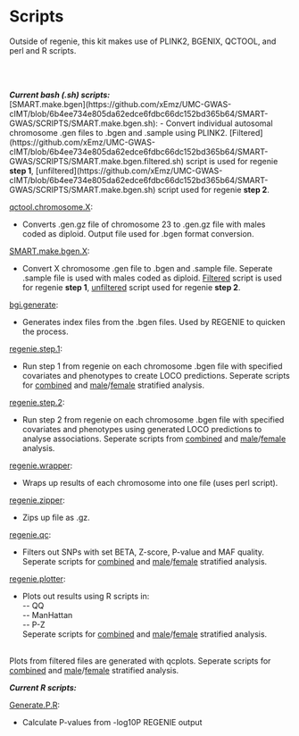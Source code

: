 # Scripts
<p>
Outside of regenie, this kit makes use of PLINK2, BGENIX, QCTOOL, and perl and R scripts.
 </p>
<br>
<br>
<p><b><i>Current bash (.sh) scripts:</i></b>
<br>
[SMART.make.bgen](https://github.com/xEmz/UMC-GWAS-cIMT/blob/6b4ee734e805da62edce6fdbc66dc152bd365b64/SMART-GWAS/SCRIPTS/SMART.make.bgen.sh):
- Convert individual autosomal chromosome .gen files to .bgen and .sample using PLINK2. [Filtered](https://github.com/xEmz/UMC-GWAS-cIMT/blob/6b4ee734e805da62edce6fdbc66dc152bd365b64/SMART-GWAS/SCRIPTS/SMART.make.bgen.filtered.sh) script is used for regenie <b>step 1</b>, [unfiltered](https://github.com/xEmz/UMC-GWAS-cIMT/blob/6b4ee734e805da62edce6fdbc66dc152bd365b64/SMART-GWAS/SCRIPTS/SMART.make.bgen.sh) script used for regenie <b>step 2</b>.

[qctool.chromosome.X](https://github.com/xEmz/UMC-GWAS-cIMT/blob/6b4ee734e805da62edce6fdbc66dc152bd365b64/SMART-GWAS/SCRIPTS/qctool.chromosome.X.sh):
- Converts .gen.gz file of chromosome 23 to .gen.gz file with males coded as diploid. Output file used for .bgen format conversion.

[SMART.make.bgen.X](https://github.com/xEmz/UMC-GWAS-cIMT/blob/6b4ee734e805da62edce6fdbc66dc152bd365b64/SMART-GWAS/SCRIPTS/SMART.make.bgen.X.sh):
- Convert X chromosome .gen file to .bgen and .sample file. Seperate .sample file is used with males coded as diploid. [Filtered](https://github.com/xEmz/UMC-GWAS-cIMT/blob/6b4ee734e805da62edce6fdbc66dc152bd365b64/SMART-GWAS/SCRIPTS/SMART.make.bgen.filtered.X.sh) script is used for regenie <b>step 1</b>, [unfiltered](https://github.com/xEmz/UMC-GWAS-cIMT/blob/6b4ee734e805da62edce6fdbc66dc152bd365b64/SMART-GWAS/SCRIPTS/SMART.make.bgen.X.sh) script used for regenie <b>step 2</b>.

[bgi.generate](https://github.com/xEmz/UMC-GWAS-cIMT/blob/6b4ee734e805da62edce6fdbc66dc152bd365b64/SMART-GWAS/SCRIPTS/bgi.generate.sh):
- Generates index files from the .bgen files. Used by REGENIE to quicken the process.

[regenie.step.1](https://github.com/xEmz/UMC-GWAS-cIMT/blob/6b4ee734e805da62edce6fdbc66dc152bd365b64/SMART-GWAS/SCRIPTS/regenie.step.1.combined.sh):
- Run step 1 from regenie on each chromosome .bgen file with specified covariates and phenotypes to create LOCO predictions. Seperate scripts for [combined](https://github.com/xEmz/UMC-GWAS-cIMT/blob/6b4ee734e805da62edce6fdbc66dc152bd365b64/SMART-GWAS/SCRIPTS/regenie.step.1.combined.sh) and [male](https://github.com/xEmz/UMC-GWAS-cIMT/blob/6b4ee734e805da62edce6fdbc66dc152bd365b64/SMART-GWAS/SCRIPTS/regenie.step.1.male.sh)/[female](https://github.com/xEmz/UMC-GWAS-cIMT/blob/6b4ee734e805da62edce6fdbc66dc152bd365b64/SMART-GWAS/SCRIPTS/regenie.step.1.female.sh) stratified analysis.

[regenie.step.2](https://github.com/xEmz/UMC-GWAS-cIMT/blob/6b4ee734e805da62edce6fdbc66dc152bd365b64/SMART-GWAS/SCRIPTS/regenie.step.2.combined.sh):
- Run step 2 from regenie on each chromosome .bgen file with specified covariates and phenotypes using generated LOCO predictions to analyse associations. Seperate scripts from [combined](https://github.com/xEmz/UMC-GWAS-cIMT/blob/6b4ee734e805da62edce6fdbc66dc152bd365b64/SMART-GWAS/SCRIPTS/regenie.step.2.combined.sh) and [male](https://github.com/xEmz/UMC-GWAS-cIMT/blob/6b4ee734e805da62edce6fdbc66dc152bd365b64/SMART-GWAS/SCRIPTS/regenie.step.2.male.sh)/[female](https://github.com/xEmz/UMC-GWAS-cIMT/blob/6b4ee734e805da62edce6fdbc66dc152bd365b64/SMART-GWAS/SCRIPTS/regenie.step.2.female.sh) analysis.

[regenie.wrapper](https://github.com/xEmz/UMC-GWAS-cIMT/blob/6b4ee734e805da62edce6fdbc66dc152bd365b64/SMART-GWAS/SCRIPTS/regenie.wrapper.sh):
- Wraps up results of each chromosome into one file (uses perl script).

[regenie.zipper](https://github.com/xEmz/UMC-GWAS-cIMT/blob/6b4ee734e805da62edce6fdbc66dc152bd365b64/SMART-GWAS/SCRIPTS/regenie.zipper.sh):
- Zips up file as .gz.

[regenie.qc](https://github.com/xEmz/UMC-GWAS-cIMT/blob/6b4ee734e805da62edce6fdbc66dc152bd365b64/SMART-GWAS/SCRIPTS/regenie.qc.combined.sh):
- Filters out SNPs with set BETA, Z-score, P-value and MAF quality. Seperate scripts for [combined](https://github.com/xEmz/UMC-GWAS-cIMT/blob/e4906bfa9f77ea09f1c18e0b2c5f4af2fd0bc2f7/SMART-GWAS/SCRIPTS/regenie.qc.combined.sh) and [male](https://github.com/xEmz/UMC-GWAS-cIMT/blob/e4906bfa9f77ea09f1c18e0b2c5f4af2fd0bc2f7/SMART-GWAS/SCRIPTS/regenie.qc.male.sh)/[female](https://github.com/xEmz/UMC-GWAS-cIMT/blob/e4906bfa9f77ea09f1c18e0b2c5f4af2fd0bc2f7/SMART-GWAS/SCRIPTS/regenie.qc.female.sh) stratified analysis.

[regenie.plotter](https://github.com/xEmz/UMC-GWAS-cIMT/blob/6b4ee734e805da62edce6fdbc66dc152bd365b64/SMART-GWAS/SCRIPTS/regenie.plotter.combined.sh):
- Plots out results using R scripts in:
<br>-- QQ
<br>-- ManHattan
<br>-- P-Z
<br> Seperate scripts for [combined](https://github.com/xEmz/UMC-GWAS-cIMT/blob/e4906bfa9f77ea09f1c18e0b2c5f4af2fd0bc2f7/SMART-GWAS/SCRIPTS/regenie.plotter.combined.sh) and [male](https://github.com/xEmz/UMC-GWAS-cIMT/blob/e4906bfa9f77ea09f1c18e0b2c5f4af2fd0bc2f7/SMART-GWAS/SCRIPTS/regenie.plotter.male.sh)/[female](https://github.com/xEmz/UMC-GWAS-cIMT/blob/e4906bfa9f77ea09f1c18e0b2c5f4af2fd0bc2f7/SMART-GWAS/SCRIPTS/regenie.plotter.female.sh) stratified analysis.
 
<br> Plots from filtered files are generated with qcplots. Seperate scripts for [combined](https://github.com/xEmz/UMC-GWAS-cIMT/blob/e4906bfa9f77ea09f1c18e0b2c5f4af2fd0bc2f7/SMART-GWAS/SCRIPTS/regenie.qcplots.combined.sh) and [male](https://github.com/xEmz/UMC-GWAS-cIMT/blob/e4906bfa9f77ea09f1c18e0b2c5f4af2fd0bc2f7/SMART-GWAS/SCRIPTS/regenie.qcplots.male.sh)/[female](https://github.com/xEmz/UMC-GWAS-cIMT/blob/e4906bfa9f77ea09f1c18e0b2c5f4af2fd0bc2f7/SMART-GWAS/SCRIPTS/regenie.qcplots.female.sh) stratified analysis. 


<b><i>Current R scripts:</i></b>
 
[Generate.P.R](https://github.com/xEmz/UMC-GWAS-cIMT/blob/6b4ee734e805da62edce6fdbc66dc152bd365b64/SMART-GWAS/SCRIPTS/Generate.P.R):
 - Calculate P-values from -log10P REGENIE output 
 </p>

